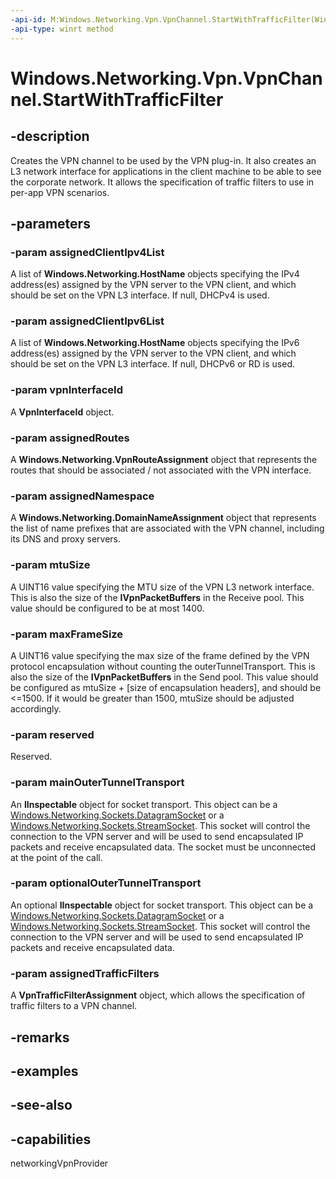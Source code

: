 ```yaml
---
-api-id: M:Windows.Networking.Vpn.VpnChannel.StartWithTrafficFilter(Windows.Foundation.Collections.IVectorView{Windows.Networking.HostName},Windows.Foundation.Collections.IVectorView{Windows.Networking.HostName},Windows.Networking.Vpn.VpnInterfaceId,Windows.Networking.Vpn.VpnRouteAssignment,Windows.Networking.Vpn.VpnDomainNameAssignment,System.UInt32,System.UInt32,System.Boolean,System.Object,System.Object,Windows.Networking.Vpn.VpnTrafficFilterAssignment)
-api-type: winrt method
---
```


<!-- Method syntax
public void StartWithTrafficFilter(Windows.Foundation.Collections.IVectorView<Windows.Networking.HostName> assignedClientIpv4List, Windows.Foundation.Collections.IVectorView<Windows.Networking.HostName> assignedClientIpv6List, Windows.Networking.Vpn.VpnInterfaceId vpnInterfaceId, Windows.Networking.Vpn.VpnRouteAssignment assignedRoutes, Windows.Networking.Vpn.VpnDomainNameAssignment assignedNamespace, System.UInt32 mtuSize, System.UInt32 maxFrameSize, System.Boolean reserved, System.Object mainOuterTunnelTransport, System.Object optionalOuterTunnelTransport, Windows.Networking.Vpn.VpnTrafficFilterAssignment assignedTrafficFilters)
-->

# Windows.Networking.Vpn.VpnChannel.StartWithTrafficFilter

## -description
Creates the VPN channel to be used by the VPN plug-in. It also creates an L3 network interface for applications in the client machine to be able to see the corporate network. It allows the specification of traffic filters to use in per-app VPN scenarios.

## -parameters
### -param assignedClientIpv4List
A list of **Windows.Networking.HostName** objects specifying the IPv4 address(es) assigned by the VPN server to the VPN client, and which should be set on the VPN L3 interface. If null, DHCPv4 is used.

### -param assignedClientIpv6List
A list of **Windows.Networking.HostName** objects specifying the IPv6 address(es) assigned by the VPN server to the VPN client, and which should be set on the VPN L3 interface. If null, DHCPv6 or RD is used.

### -param vpnInterfaceId
A **VpnInterfaceId** object.

### -param assignedRoutes
A **Windows.Networking.VpnRouteAssignment** object that represents the routes that should be associated / not associated with the VPN interface.

### -param assignedNamespace
A **Windows.Networking.DomainNameAssignment** object that represents the list of name prefixes that are associated with the VPN channel, including its DNS and proxy servers.

### -param mtuSize
A UINT16 value specifying the MTU size of the VPN L3 network interface. This is also the size of the **IVpnPacketBuffers** in the Receive pool. This value should be configured to be at most 1400.

### -param maxFrameSize
A UINT16 value specifying the max size of the frame defined by the VPN protocol encapsulation without counting the outerTunnelTransport. This is also the size of the **IVpnPacketBuffers** in the Send pool. This value should be configured as mtuSize + [size of encapsulation headers], and should be <=1500. If it would be greater than 1500, mtuSize should be adjusted accordingly.

### -param reserved
Reserved.

### -param mainOuterTunnelTransport
An **IInspectable** object for socket transport. This object can be a [Windows.Networking.Sockets.DatagramSocket](/uwp/api/windows.networking.sockets.datagramsocket) or a [Windows.Networking.Sockets.StreamSocket](/uwp/api/windows.networking.sockets.streamsocket). This socket will control the connection to the VPN server and will be used to send encapsulated IP packets and receive encapsulated data. The socket must be unconnected at the point of the call.

### -param optionalOuterTunnelTransport
An optional **IInspectable** object for socket transport. This object can be a [Windows.Networking.Sockets.DatagramSocket](/uwp/api/windows.networking.sockets.datagramsocket) or a [Windows.Networking.Sockets.StreamSocket](/uwp/api/windows.networking.sockets.streamsocket). This socket will control the connection to the VPN server and will be used to send encapsulated IP packets and receive encapsulated data.

### -param assignedTrafficFilters
A **VpnTrafficFilterAssignment** object, which allows the specification of traffic filters to a VPN channel.

## -remarks

## -examples

## -see-also

## -capabilities
networkingVpnProvider
